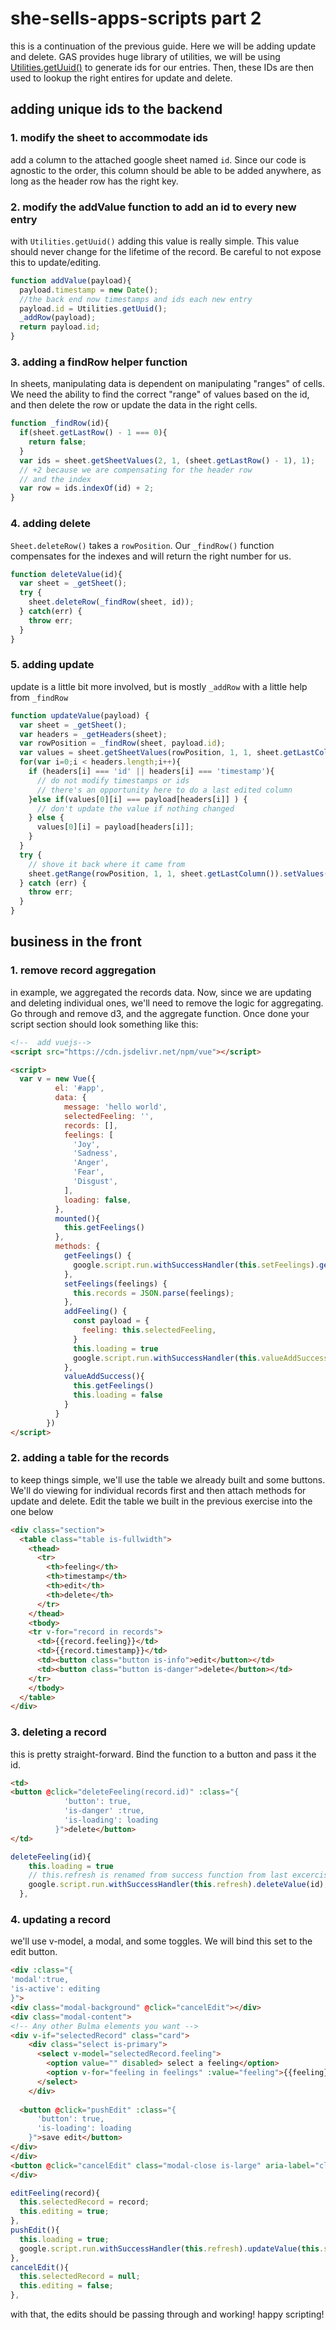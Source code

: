 # she-sells-apps-scripts part 2

this is a continuation of the previous guide. Here we will be adding update and delete. GAS provides huge library of utilities, we will be using [Utilities.getUuid()](https://developers.google.com/apps-script/reference/utilities/utilities#getUuid) to generate ids for our entries. Then, these IDs are then used to lookup the right entires for update and delete.

## adding unique ids to the backend

### 1. modify the sheet to accommodate ids

add a column to the attached google sheet named `id`. Since our code is agnostic to the order, this column should be able to be added anywhere, as long as the header row has the right key.

### 2. modify the addValue function to add an id to every new entry

with `Utilities.getUuid()` adding this value is really simple. This value should never change for the lifetime of the record. Be careful to not expose this to update/editing.

``` js
function addValue(payload){
  payload.timestamp = new Date();
  //the back end now timestamps and ids each new entry
  payload.id = Utilities.getUuid();
  _addRow(payload);
  return payload.id;
}
```

### 3. adding a findRow helper function

In sheets, manipulating data is dependent on manipulating "ranges" of cells. We need the ability to find the correct "range" of values based on the id, and then delete the row or update the data in the right cells.

``` js
function _findRow(id){
  if(sheet.getLastRow() - 1 === 0){
    return false;
  }
  var ids = sheet.getSheetValues(2, 1, (sheet.getLastRow() - 1), 1);
  // +2 because we are compensating for the header row
  // and the index
  var row = ids.indexOf(id) + 2;
}
```

### 4. adding delete

`Sheet.deleteRow()` takes a `rowPosition`. Our `_findRow()` function compensates for the indexes and will return the right number for us.

``` js
function deleteValue(id){
  var sheet = _getSheet();
  try {
    sheet.deleteRow(_findRow(sheet, id));
  } catch(err) {
    throw err;
  }
}
```

### 5. adding update

update is a little bit more involved, but is mostly `_addRow` with a little help from `_findRow`

``` js
function updateValue(payload) {
  var sheet = _getSheet();
  var headers = _getHeaders(sheet);
  var rowPosition = _findRow(sheet, payload.id);
  var values = sheet.getSheetValues(rowPosition, 1, 1, sheet.getLastColumn());
  for(var i=0;i < headers.length;i++){
    if (headers[i] === 'id' || headers[i] === 'timestamp'){
      // do not modify timestamps or ids
      // there's an opportunity here to do a last edited column
    }else if(values[0][i] === payload[headers[i]] ) {
      // don't update the value if nothing changed
    } else {
      values[0][i] = payload[headers[i]];
    }
  }
  try {
    // shove it back where it came from
    sheet.getRange(rowPosition, 1, 1, sheet.getLastColumn()).setValues(values);
  } catch (err) {
    throw err;
  }
}
```

## business in the front

### 1. remove record aggregation

in example, we aggregated the records data. Now, since we are updating and deleting individual ones, we'll need to remove the logic for aggregating. Go through and remove d3, and the aggregate function. Once done your script section should look something like this:

``` html
<!--  add vuejs-->
<script src="https://cdn.jsdelivr.net/npm/vue"></script>

<script>
  var v = new Vue({
          el: '#app',
          data: {
            message: 'hello world',
            selectedFeeling: '',
            records: [],
            feelings: [
              'Joy',
              'Sadness',
              'Anger',
              'Fear',
              'Disgust',
            ],
            loading: false,
          },
          mounted(){
            this.getFeelings()
          },
          methods: {
            getFeelings() {
              google.script.run.withSuccessHandler(this.setFeelings).getRecords()
            },
            setFeelings(feelings) {
              this.records = JSON.parse(feelings);
            },
            addFeeling() {
              const payload = {
                feeling: this.selectedFeeling,
              }
              this.loading = true
              google.script.run.withSuccessHandler(this.valueAddSuccess).addValue(payload);
            },
            valueAddSuccess(){
              this.getFeelings()
              this.loading = false         
            }
          }
        })
</script>
```

### 2. adding a table for the records

to keep things simple, we'll use the table we already built and some buttons. We'll do viewing for individual records first and then attach methods for update and delete. Edit the table we built in the previous exercise into the one below

```html
<div class="section">
  <table class="table is-fullwidth">
    <thead>
      <tr>
        <th>feeling</th>
        <th>timestamp</th>
        <th>edit</th>
        <th>delete</th>
      </tr>
    </thead>
    <tbody>
    <tr v-for="record in records">
      <td>{{record.feeling}}</td>
      <td>{{record.timestamp}}</td>
      <td><button class="button is-info">edit</button></td>
      <td><button class="button is-danger">delete</button></td>
    </tr>
    </tbody>
  </table>
</div>
```

### 3. deleting a record

this is pretty straight-forward. Bind the function to a button and pass it the id.

```html
<td>
<button @click="deleteFeeling(record.id)" :class="{
            'button': true,
            'is-danger' :true,
            'is-loading': loading
          }">delete</button>
</td>
```

``` js
deleteFeeling(id){
    this.loading = true
    // this.refresh is renamed from success function from last excercise.
    google.script.run.withSuccessHandler(this.refresh).deleteValue(id);
  },
```

### 4. updating a record

we'll use v-model, a modal, and some toggles. We will bind this set to the edit button.

``` html
<div :class="{
'modal':true,
'is-active': editing
}">
<div class="modal-background" @click="cancelEdit"></div>
<div class="modal-content">
<!-- Any other Bulma elements you want -->
<div v-if="selectedRecord" class="card">
    <div class="select is-primary">
      <select v-model="selectedRecord.feeling">
        <option value="" disabled> select a feeling</option>
        <option v-for="feeling in feelings" :value="feeling">{{feeling}}</option>
      </select>
    </div>
  
  <button @click="pushEdit" :class="{
      'button': true,
      'is-loading': loading
    }">save edit</button>
</div>
</div>
<button @click="cancelEdit" class="modal-close is-large" aria-label="close"></button>
</div>
```

```js
editFeeling(record){
  this.selectedRecord = record;
  this.editing = true;
},
pushEdit(){
  this.loading = true;
  google.script.run.withSuccessHandler(this.refresh).updateValue(this.selectedRecord);
},
cancelEdit(){
  this.selectedRecord = null;
  this.editing = false;
},
```


with that, the edits should be passing through and working! happy scripting!